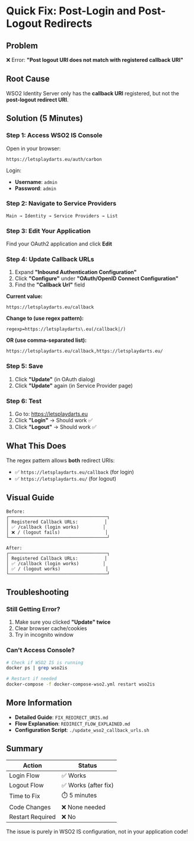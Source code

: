 # Quick Fix: Post-Login and Post-Logout Redirects

## Problem

❌ Error: **"Post logout URI does not match with registered callback URI"**

## Root Cause

WSO2 Identity Server only has the **callback URI** registered, but not the **post-logout redirect URI**.

## Solution (5 Minutes)

### Step 1: Access WSO2 IS Console

Open in your browser:

```
https://letsplaydarts.eu/auth/carbon
```

Login:

- **Username**: `admin`
- **Password**: `admin`

### Step 2: Navigate to Service Providers

```
Main → Identity → Service Providers → List
```

### Step 3: Edit Your Application

Find your OAuth2 application and click **Edit**

### Step 4: Update Callback URLs

1. Expand **"Inbound Authentication Configuration"**
2. Click **"Configure"** under **"OAuth/OpenID Connect Configuration"**
3. Find the **"Callback Url"** field

**Current value:**

```
https://letsplaydarts.eu/callback
```

**Change to (use regex pattern):**

```
regexp=https://letsplaydarts\.eu(/callback|/)
```

**OR (use comma-separated list):**

```
https://letsplaydarts.eu/callback,https://letsplaydarts.eu/
```

### Step 5: Save

1. Click **"Update"** (in OAuth dialog)
2. Click **"Update"** again (in Service Provider page)

### Step 6: Test

1. Go to: <https://letsplaydarts.eu>
2. Click **"Login"** → Should work ✅
3. Click **"Logout"** → Should work ✅

## What This Does

The regex pattern allows **both** redirect URIs:

- ✅ `https://letsplaydarts.eu/callback` (for login)
- ✅ `https://letsplaydarts.eu/` (for logout)

## Visual Guide

```
Before:
┌─────────────────────────────────────┐
│ Registered Callback URLs:          │
│ ✅ /callback (login works)         │
│ ❌ / (logout fails)                 │
└─────────────────────────────────────┘

After:
┌─────────────────────────────────────┐
│ Registered Callback URLs:          │
│ ✅ /callback (login works)         │
│ ✅ / (logout works)                 │
└─────────────────────────────────────┘
```

## Troubleshooting

### Still Getting Error?

1. Make sure you clicked **"Update" twice**
2. Clear browser cache/cookies
3. Try in incognito window

### Can't Access Console?

```bash
# Check if WSO2 IS is running
docker ps | grep wso2is

# Restart if needed
docker-compose -f docker-compose-wso2.yml restart wso2is
```

## More Information

- **Detailed Guide**: `FIX_REDIRECT_URIS.md`
- **Flow Explanation**: `REDIRECT_FLOW_EXPLAINED.md`
- **Configuration Script**: `./update_wso2_callback_urls.sh`

## Summary

| Action           | Status               |
| ---------------- | -------------------- |
| Login Flow       | ✅ Works             |
| Logout Flow      | ✅ Works (after fix) |
| Time to Fix      | ⏱️ 5 minutes         |
| Code Changes     | ❌ None needed       |
| Restart Required | ❌ No                |

The issue is purely in WSO2 IS configuration, not in your application code!
